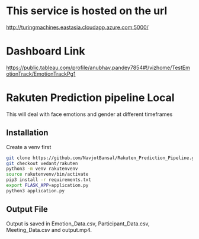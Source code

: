 # This service is hosted on the url 

http://turingmachines.eastasia.cloudapp.azure.com:5000/

# Dashboard Link

https://public.tableau.com/profile/anubhav.pandey7854#!/vizhome/TestEmotionTrack/EmotionTrackPg1

# Rakuten Prediction pipeline Local 

This will deal with face emotions and gender at different timeframes

## Installation

Create a venv first

```bash
git clone https://github.com/NavjotBansal/Rakuten_Prediction_Pipeline.git
git checkout vedant/rakuten 
python3 -m venv rakutenvenv
source rakutenvenv/bin/activate
pip3 install -r requirements.txt
export FLASK_APP=application.py
python3 application.py
```

## Output File 

Output is saved in Emotion_Data.csv, Participant_Data.csv, Meeting_Data.csv and output.mp4. 
